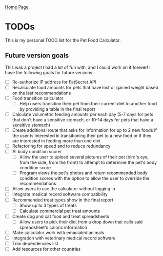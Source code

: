 [Home Page](https://github.com/jasmine-glancy/PetFoodCalculator)

# TODOs

This is my personal TODO list for the Pet Food Calculator.

## Future version goals

This was a project I had a lot of fun with, and I could work on it forever! I have the following goals for future versions:

- [ ] Re-authorize IP address for FatSecret API
- [ ] Recalculate food amounts for pets that have lost or gained weight based on the last recommendations
- [ ] Food transition calculator
  - [ ] Help users transition their pet from their current diet to another food by providing a table in the final report
- [ ] Calculate volumetric feeding amounts per each day (5-7 days for pets that don't have a sensitive stomach, or 10-14 days for pets that have a sensitive stomach)
- [ ] Create additional route that asks for information for up to 2 new foods if the user is interested in transitioning their pet to a new food or if they are interested in feeding more than one diet
- [ ] Refactoring for speed and to reduce redundancy
- [ ] AI body condition scorer
  - [ ] Allow the user to upload several pictures of their pet (bird's eye, from the side, from the front) to attempt to determine the pet's body condition score
  - [ ] Program views the pet's photos and return recommended body condition scores with the option to allow the user to override the recommendations
- [ ] Allow users to use the calculator without logging in
- [ ] Integrate medical record software compatibility
- [ ] Recommended treat types show in the final report
  - [ ] Show up to 3 types of treats
  - [ ] Calculate commercial pet treat amounts
- [ ] Create dog and cat food and treat spreadsheets
  - [ ] Allow users to pick their diet from a drop down that calls said spreadsheet's caloric information
- [ ] Make calculator work with emaciated animals
- [ ] Integration with veterinary medical record software
- [ ] Trim dependencies list
- [ ] Add resources for other countries
